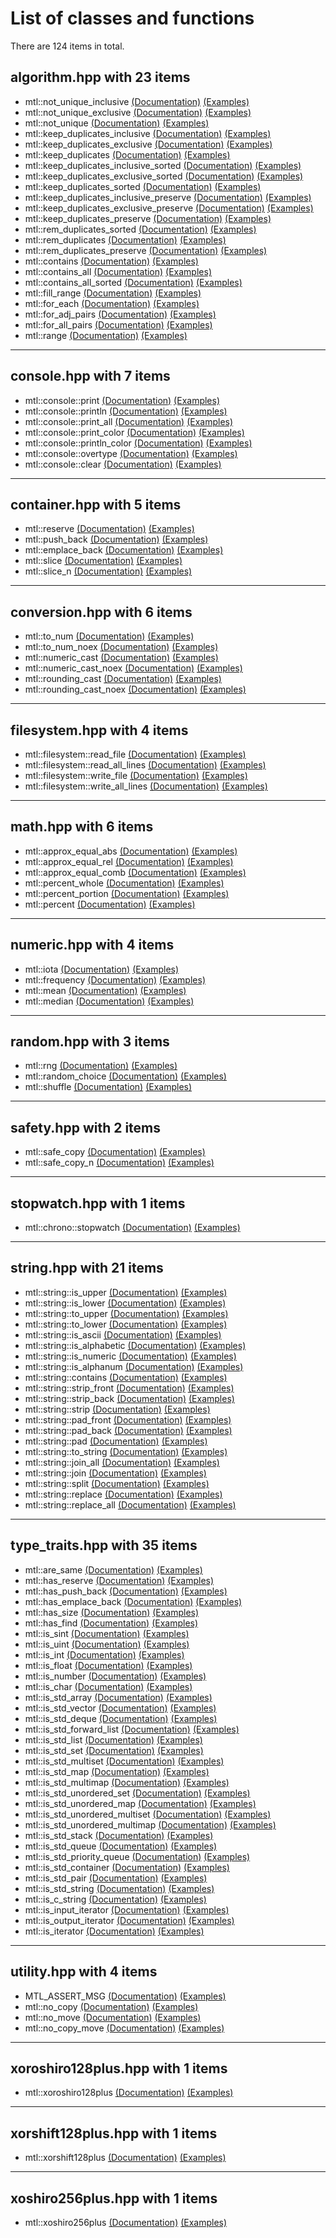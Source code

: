 # List of classes and functions

There are 124 items in total.

## algorithm.hpp with 23 items

- mtl::not_unique_inclusive [(Documentation)](../mtl/algorithm.hpp#L35) [(Examples)](../tests/tests_algorithm.cpp#L38)
- mtl::not_unique_exclusive [(Documentation)](../mtl/algorithm.hpp#L37) [(Examples)](../tests/tests_algorithm.cpp#L38)
- mtl::not_unique [(Documentation)](../mtl/algorithm.hpp#L35) [(Examples)](../tests/tests_algorithm.cpp#L38)
- mtl::keep_duplicates_inclusive [(Documentation)](../mtl/algorithm.hpp#L454) [(Examples)](../tests/tests_algorithm.cpp#L290)
- mtl::keep_duplicates_exclusive [(Documentation)](../mtl/algorithm.hpp#L601) [(Examples)](../tests/tests_algorithm.cpp#L290)
- mtl::keep_duplicates [(Documentation)](../mtl/algorithm.hpp#L454) [(Examples)](../tests/tests_algorithm.cpp#L290)
- mtl::keep_duplicates_inclusive_sorted [(Documentation)](../mtl/algorithm.hpp#L454) [(Examples)](../tests/tests_algorithm.cpp#L486)
- mtl::keep_duplicates_exclusive_sorted [(Documentation)](../mtl/algorithm.hpp#L601) [(Examples)](../tests/tests_algorithm.cpp#L527)
- mtl::keep_duplicates_sorted [(Documentation)](../mtl/algorithm.hpp#L730) [(Examples)](../tests/tests_algorithm.cpp#L569)
- mtl::keep_duplicates_inclusive_preserve [(Documentation)](../mtl/algorithm.hpp#L458) [(Examples)](../tests/tests_algorithm.cpp#L719)
- mtl::keep_duplicates_exclusive_preserve [(Documentation)](../mtl/algorithm.hpp#L605) [(Examples)](../tests/tests_algorithm.cpp#L772)
- mtl::keep_duplicates_preserve [(Documentation)](../mtl/algorithm.hpp#L733) [(Examples)](../tests/tests_algorithm.cpp#L808)
- mtl::rem_duplicates_sorted [(Documentation)](../mtl/algorithm.hpp#L253) [(Examples)](../tests/tests_algorithm.cpp#L934)
- mtl::rem_duplicates [(Documentation)](../mtl/algorithm.hpp#L253) [(Examples)](../tests/tests_algorithm.cpp#L934)
- mtl::rem_duplicates_preserve [(Documentation)](../mtl/algorithm.hpp#L255) [(Examples)](../tests/tests_algorithm.cpp#L934)
- mtl::contains [(Documentation)](../mtl/algorithm.hpp#L845) [(Examples)](../tests/tests_algorithm.cpp#L1186)
- mtl::contains_all [(Documentation)](../mtl/algorithm.hpp#L898) [(Examples)](../tests/tests_algorithm.cpp#L1186)
- mtl::contains_all_sorted [(Documentation)](../mtl/algorithm.hpp#L899) [(Examples)](../tests/tests_algorithm.cpp#L1186)
- mtl::fill_range [(Documentation)](../mtl/algorithm.hpp#L980) [(Examples)](../tests/tests_algorithm.cpp#L1661)
- mtl::for_each [(Documentation)](../mtl/algorithm.hpp#L1022) [(Examples)](../tests/tests_algorithm.cpp#L1781)
- mtl::for_adj_pairs [(Documentation)](../mtl/algorithm.hpp#L1106) [(Examples)](../tests/tests_algorithm.cpp#L1844)
- mtl::for_all_pairs [(Documentation)](../mtl/algorithm.hpp#L1135) [(Examples)](../tests/tests_algorithm.cpp#L1844)
- mtl::range [(Documentation)](../mtl/algorithm.hpp#L980) [(Examples)](../tests/tests_algorithm.cpp#L2023)

---------------------------------------------------

## console.hpp with 7 items

- mtl::console::print [(Documentation)](../mtl/console.hpp#L153) [(Examples)](../tests/tests_console.cpp#L69)
- mtl::console::println [(Documentation)](../mtl/console.hpp#L182) [(Examples)](../tests/tests_console.cpp#L69)
- mtl::console::print_all [(Documentation)](../mtl/console.hpp#L216) [(Examples)](../tests/tests_console.cpp#L336)
- mtl::console::print_color [(Documentation)](../mtl/console.hpp#L468) [(Examples)](../tests/tests_console.cpp#L603)
- mtl::console::println_color [(Documentation)](../mtl/console.hpp#L469) [(Examples)](../tests/tests_console.cpp#L852)
- mtl::console::overtype [(Documentation)](../mtl/console.hpp#L1150) [(Examples)](../tests/tests_console.cpp#L1014)
- mtl::console::clear [(Documentation)](../mtl/console.hpp#L1208) [(Examples)](../tests/tests_console.cpp#L1394)

---------------------------------------------------

## container.hpp with 5 items

- mtl::reserve [(Documentation)](../mtl/container.hpp#L19) [(Examples)](../tests/tests_container.cpp#L25)
- mtl::push_back [(Documentation)](../mtl/container.hpp#L44) [(Examples)](../tests/tests_container.cpp#L124)
- mtl::emplace_back [(Documentation)](../mtl/container.hpp#L68) [(Examples)](../tests/tests_container.cpp#L260)
- mtl::slice [(Documentation)](../mtl/container.hpp#L98) [(Examples)](../tests/tests_container.cpp#L399)
- mtl::slice_n [(Documentation)](../mtl/container.hpp#L99) [(Examples)](../tests/tests_container.cpp#L1279)

---------------------------------------------------

## conversion.hpp with 6 items

- mtl::to_num [(Documentation)](../mtl/conversion.hpp#L22) [(Examples)](../tests/tests_conversion.cpp#L64)
- mtl::to_num_noex [(Documentation)](../mtl/conversion.hpp#L23) [(Examples)](../tests/tests_conversion.cpp#L479)
- mtl::numeric_cast [(Documentation)](../mtl/conversion.hpp#L705) [(Examples)](../tests/tests_conversion.cpp#L1509)
- mtl::numeric_cast_noex [(Documentation)](../mtl/conversion.hpp#L707) [(Examples)](../tests/tests_conversion.cpp#L2127)
- mtl::rounding_cast [(Documentation)](../mtl/conversion.hpp#L787) [(Examples)](../tests/tests_conversion.cpp#L4786)
- mtl::rounding_cast_noex [(Documentation)](../mtl/conversion.hpp#L788) [(Examples)](../tests/tests_conversion.cpp#L4879)

---------------------------------------------------

## filesystem.hpp with 4 items

- mtl::filesystem::read_file [(Documentation)](../mtl/filesystem.hpp#L35) [(Examples)](../tests/tests_filesystem.cpp#L70)
- mtl::filesystem::read_all_lines [(Documentation)](../mtl/filesystem.hpp#L36) [(Examples)](../tests/tests_filesystem.cpp#L218)
- mtl::filesystem::write_file [(Documentation)](../mtl/filesystem.hpp#L152) [(Examples)](../tests/tests_filesystem.cpp#L70)
- mtl::filesystem::write_all_lines [(Documentation)](../mtl/filesystem.hpp#L153) [(Examples)](../tests/tests_filesystem.cpp#L218)

---------------------------------------------------

## math.hpp with 6 items

- mtl::approx_equal_abs [(Documentation)](../mtl/math.hpp#L20) [(Examples)](../tests/tests_math.cpp#L24)
- mtl::approx_equal_rel [(Documentation)](../mtl/math.hpp#L21) [(Examples)](../tests/tests_math.cpp#L97)
- mtl::approx_equal_comb [(Documentation)](../mtl/math.hpp#L22) [(Examples)](../tests/tests_math.cpp#L169)
- mtl::percent_whole [(Documentation)](../mtl/math.hpp#L90) [(Examples)](../tests/tests_math.cpp#L280)
- mtl::percent_portion [(Documentation)](../mtl/math.hpp#L91) [(Examples)](../tests/tests_math.cpp#L592)
- mtl::percent [(Documentation)](../mtl/math.hpp#L90) [(Examples)](../tests/tests_math.cpp#L280)

---------------------------------------------------

## numeric.hpp with 4 items

- mtl::iota [(Documentation)](../mtl/numeric.hpp#L25) [(Examples)](../tests/tests_numeric.cpp#L22)
- mtl::frequency [(Documentation)](../mtl/numeric.hpp#L52) [(Examples)](../tests/tests_numeric.cpp#L532)
- mtl::mean [(Documentation)](../mtl/numeric.hpp#L127) [(Examples)](../tests/tests_numeric.cpp#L753)
- mtl::median [(Documentation)](../mtl/numeric.hpp#L157) [(Examples)](../tests/tests_numeric.cpp#L1102)

---------------------------------------------------

## random.hpp with 3 items

- mtl::rng [(Documentation)](../mtl/random.hpp#L24) [(Examples)](../tests/tests_random.cpp#L22)
- mtl::random_choice [(Documentation)](../mtl/random.hpp#L157) [(Examples)](../tests/tests_random.cpp#L629)
- mtl::shuffle [(Documentation)](../mtl/random.hpp#L210) [(Examples)](../tests/tests_random.cpp#L1100)

---------------------------------------------------

## safety.hpp with 2 items

- mtl::safe_copy [(Documentation)](../mtl/safety.hpp#L23) [(Examples)](../tests/tests_safety.cpp#L28)
- mtl::safe_copy_n [(Documentation)](../mtl/safety.hpp#L24) [(Examples)](../tests/tests_safety.cpp#L693)

---------------------------------------------------

## stopwatch.hpp with 1 items

- mtl::chrono::stopwatch [(Documentation)](../mtl/stopwatch.hpp#L23) [(Examples)](../tests/tests_stopwatch.cpp#L16)

---------------------------------------------------

## string.hpp with 21 items

- mtl::string::is_upper [(Documentation)](../mtl/string.hpp#L37) [(Examples)](../tests/tests_string.cpp#L83)
- mtl::string::is_lower [(Documentation)](../mtl/string.hpp#L39) [(Examples)](../tests/tests_string.cpp#L83)
- mtl::string::to_upper [(Documentation)](../mtl/string.hpp#L110) [(Examples)](../tests/tests_string.cpp#L151)
- mtl::string::to_lower [(Documentation)](../mtl/string.hpp#L112) [(Examples)](../tests/tests_string.cpp#L151)
- mtl::string::is_ascii [(Documentation)](../mtl/string.hpp#L165) [(Examples)](../tests/tests_string.cpp#L239)
- mtl::string::is_alphabetic [(Documentation)](../mtl/string.hpp#L217) [(Examples)](../tests/tests_string.cpp#L287)
- mtl::string::is_numeric [(Documentation)](../mtl/string.hpp#L219) [(Examples)](../tests/tests_string.cpp#L287)
- mtl::string::is_alphanum [(Documentation)](../mtl/string.hpp#L220) [(Examples)](../tests/tests_string.cpp#L287)
- mtl::string::contains [(Documentation)](../mtl/string.hpp#L324) [(Examples)](../tests/tests_string.cpp#L394)
- mtl::string::strip_front [(Documentation)](../mtl/string.hpp#L394) [(Examples)](../tests/tests_string.cpp#L470)
- mtl::string::strip_back [(Documentation)](../mtl/string.hpp#L395) [(Examples)](../tests/tests_string.cpp#L470)
- mtl::string::strip [(Documentation)](../mtl/string.hpp#L394) [(Examples)](../tests/tests_string.cpp#L470)
- mtl::string::pad_front [(Documentation)](../mtl/string.hpp#L466) [(Examples)](../tests/tests_string.cpp#L630)
- mtl::string::pad_back [(Documentation)](../mtl/string.hpp#L469) [(Examples)](../tests/tests_string.cpp#L630)
- mtl::string::pad [(Documentation)](../mtl/string.hpp#L466) [(Examples)](../tests/tests_string.cpp#L630)
- mtl::string::to_string [(Documentation)](../mtl/string.hpp#L630) [(Examples)](../tests/tests_string.cpp#L848)
- mtl::string::join_all [(Documentation)](../mtl/string.hpp#L747) [(Examples)](../tests/tests_string.cpp#L936)
- mtl::string::join [(Documentation)](../mtl/string.hpp#L747) [(Examples)](../tests/tests_string.cpp#L936)
- mtl::string::split [(Documentation)](../mtl/string.hpp#L1049) [(Examples)](../tests/tests_string.cpp#L1134)
- mtl::string::replace [(Documentation)](../mtl/string.hpp#L1178) [(Examples)](../tests/tests_string.cpp#L1678)
- mtl::string::replace_all [(Documentation)](../mtl/string.hpp#L1482) [(Examples)](../tests/tests_string.cpp#L2336)

---------------------------------------------------

## type_traits.hpp with 35 items

- mtl::are_same [(Documentation)](../mtl/type_traits.hpp#L32) [(Examples)](../tests/tests_type_traits.cpp#L38)
- mtl::has_reserve [(Documentation)](../mtl/type_traits.hpp#L57) [(Examples)](../tests/tests_type_traits.cpp#L98)
- mtl::has_push_back [(Documentation)](../mtl/type_traits.hpp#L80) [(Examples)](../tests/tests_type_traits.cpp#L142)
- mtl::has_emplace_back [(Documentation)](../mtl/type_traits.hpp#L101) [(Examples)](../tests/tests_type_traits.cpp#L182)
- mtl::has_size [(Documentation)](../mtl/type_traits.hpp#L154) [(Examples)](../tests/tests_type_traits.cpp#L225)
- mtl::has_find [(Documentation)](../mtl/type_traits.hpp#L176) [(Examples)](../tests/tests_type_traits.cpp#L267)
- mtl::is_sint [(Documentation)](../mtl/type_traits.hpp#L250) [(Examples)](../tests/tests_type_traits.cpp#L322)
- mtl::is_uint [(Documentation)](../mtl/type_traits.hpp#L252) [(Examples)](../tests/tests_type_traits.cpp#L471)
- mtl::is_int [(Documentation)](../mtl/type_traits.hpp#L254) [(Examples)](../tests/tests_type_traits.cpp#L620)
- mtl::is_float [(Documentation)](../mtl/type_traits.hpp#L256) [(Examples)](../tests/tests_type_traits.cpp#L767)
- mtl::is_number [(Documentation)](../mtl/type_traits.hpp#L258) [(Examples)](../tests/tests_type_traits.cpp#L831)
- mtl::is_char [(Documentation)](../mtl/type_traits.hpp#L260) [(Examples)](../tests/tests_type_traits.cpp#L992)
- mtl::is_std_array [(Documentation)](../mtl/type_traits.hpp#L356) [(Examples)](../tests/tests_type_traits.cpp#L1061)
- mtl::is_std_vector [(Documentation)](../mtl/type_traits.hpp#L376) [(Examples)](../tests/tests_type_traits.cpp#L1083)
- mtl::is_std_deque [(Documentation)](../mtl/type_traits.hpp#L396) [(Examples)](../tests/tests_type_traits.cpp#L1105)
- mtl::is_std_forward_list [(Documentation)](../mtl/type_traits.hpp#L416) [(Examples)](../tests/tests_type_traits.cpp#L1127)
- mtl::is_std_list [(Documentation)](../mtl/type_traits.hpp#L436) [(Examples)](../tests/tests_type_traits.cpp#L1152)
- mtl::is_std_set [(Documentation)](../mtl/type_traits.hpp#L456) [(Examples)](../tests/tests_type_traits.cpp#L1174)
- mtl::is_std_multiset [(Documentation)](../mtl/type_traits.hpp#L476) [(Examples)](../tests/tests_type_traits.cpp#L1198)
- mtl::is_std_map [(Documentation)](../mtl/type_traits.hpp#L496) [(Examples)](../tests/tests_type_traits.cpp#L1224)
- mtl::is_std_multimap [(Documentation)](../mtl/type_traits.hpp#L516) [(Examples)](../tests/tests_type_traits.cpp#L1248)
- mtl::is_std_unordered_set [(Documentation)](../mtl/type_traits.hpp#L536) [(Examples)](../tests/tests_type_traits.cpp#L1273)
- mtl::is_std_unordered_map [(Documentation)](../mtl/type_traits.hpp#L556) [(Examples)](../tests/tests_type_traits.cpp#L1323)
- mtl::is_std_unordered_multiset [(Documentation)](../mtl/type_traits.hpp#L576) [(Examples)](../tests/tests_type_traits.cpp#L1298)
- mtl::is_std_unordered_multimap [(Documentation)](../mtl/type_traits.hpp#L596) [(Examples)](../tests/tests_type_traits.cpp#L1348)
- mtl::is_std_stack [(Documentation)](../mtl/type_traits.hpp#L616) [(Examples)](../tests/tests_type_traits.cpp#L1374)
- mtl::is_std_queue [(Documentation)](../mtl/type_traits.hpp#L636) [(Examples)](../tests/tests_type_traits.cpp#L1398)
- mtl::is_std_priority_queue [(Documentation)](../mtl/type_traits.hpp#L656) [(Examples)](../tests/tests_type_traits.cpp#L1422)
- mtl::is_std_container [(Documentation)](../mtl/type_traits.hpp#L676) [(Examples)](../tests/tests_type_traits.cpp#L1447)
- mtl::is_std_pair [(Documentation)](../mtl/type_traits.hpp#L705) [(Examples)](../tests/tests_type_traits.cpp#L1476)
- mtl::is_std_string [(Documentation)](../mtl/type_traits.hpp#L728) [(Examples)](../tests/tests_type_traits.cpp#L1528)
- mtl::is_c_string [(Documentation)](../mtl/type_traits.hpp#L748) [(Examples)](../tests/tests_type_traits.cpp#L1612)
- mtl::is_input_iterator [(Documentation)](../mtl/type_traits.hpp#L767) [(Examples)](../tests/tests_type_traits.cpp#L1642)
- mtl::is_output_iterator [(Documentation)](../mtl/type_traits.hpp#L769) [(Examples)](../tests/tests_type_traits.cpp#L1642)
- mtl::is_iterator [(Documentation)](../mtl/type_traits.hpp#L771) [(Examples)](../tests/tests_type_traits.cpp#L1642)

---------------------------------------------------

## utility.hpp with 4 items

- MTL_ASSERT_MSG [(Documentation)](../mtl/utility.hpp#L17) [(Examples)](../tests/tests_utility.cpp#L16)
- mtl::no_copy [(Documentation)](../mtl/utility.hpp#L37) [(Examples)](../tests/tests_utility.cpp#L71)
- mtl::no_move [(Documentation)](../mtl/utility.hpp#L38) [(Examples)](../tests/tests_utility.cpp#L71)
- mtl::no_copy_move [(Documentation)](../mtl/utility.hpp#L39) [(Examples)](../tests/tests_utility.cpp#L71)

---------------------------------------------------

## xoroshiro128plus.hpp with 1 items

- mtl::xoroshiro128plus [(Documentation)](../mtl/xoroshiro128plus.hpp#L24) [(Examples)](../tests/tests_xoroshiro128plus.cpp#L21)

---------------------------------------------------

## xorshift128plus.hpp with 1 items

- mtl::xorshift128plus [(Documentation)](../mtl/xorshift128plus.hpp#L25) [(Examples)](../tests/tests_xorshift128plus.cpp#L19)

---------------------------------------------------

## xoshiro256plus.hpp with 1 items

- mtl::xoshiro256plus [(Documentation)](../mtl/xoshiro256plus.hpp#L25) [(Examples)](../tests/tests_xoshiro256plus.cpp#L19)
